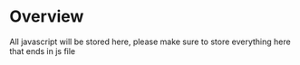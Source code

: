 # Overview 

All javascript will be stored here, please make sure to store everything here that ends in js file
